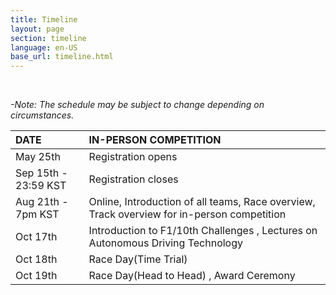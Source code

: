 ```yaml
---
title: Timeline
layout: page
section: timeline
language: en-US
base_url: timeline.html
---
```

<br>

<!-- ***It will be open by April 30th*** -->

*-Note: The schedule may be subject to change depending on circumstances.*


| DATE | IN-PERSON COMPETITION |
|:---|:---|
| May 25th | Registration opens |
| Sep 15th - 23:59 KST | Registration closes |
| Aug 21th - 7pm KST |Online, Introduction of all teams, Race overview, Track overview for in-person competition<br> 
| Oct 17th | Introduction to F1/10th Challenges , Lectures on Autonomous Driving Technology |
| Oct 18th | Race Day(Time Trial) |
| Oct 19th | Race Day(Head to Head) , Award Ceremony

